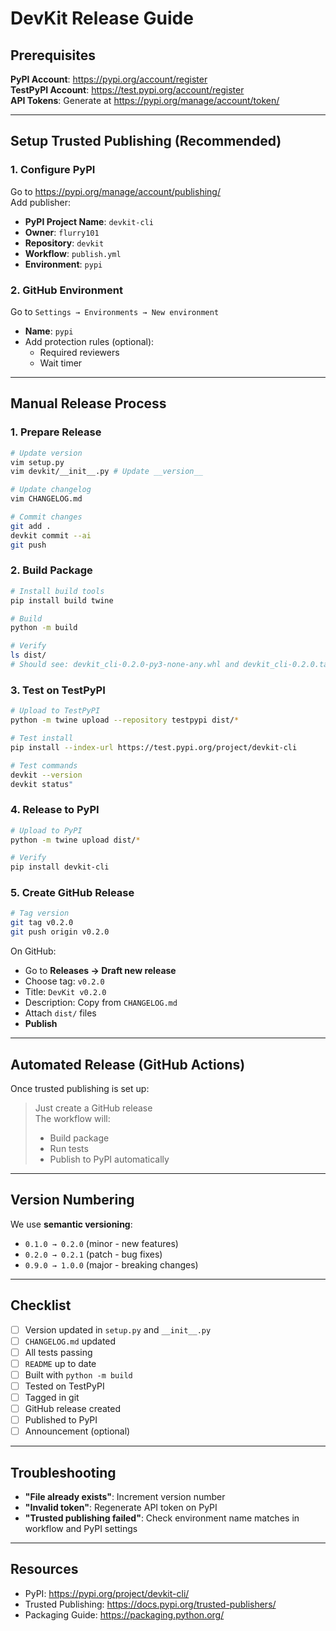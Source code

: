 # DevKit Release Guide

## Prerequisites

**PyPI Account**: https://pypi.org/account/register  
**TestPyPI Account**: https://test.pypi.org/account/register  
**API Tokens**: Generate at https://pypi.org/manage/account/token/

---

## Setup Trusted Publishing (Recommended)

### 1. Configure PyPI  
Go to https://pypi.org/manage/account/publishing/  
Add publisher:

- **PyPI Project Name**: `devkit-cli`  
- **Owner**: `flurry101`  
- **Repository**: `devkit`  
- **Workflow**: `publish.yml`  
- **Environment**: `pypi`

### 2. GitHub Environment  
Go to `Settings → Environments → New environment`  
- **Name**: `pypi`  
- Add protection rules (optional):  
  - Required reviewers  
  - Wait timer  

---

## Manual Release Process

### 1. Prepare Release

```bash
# Update version
vim setup.py           
vim devkit/__init__.py # Update __version__

# Update changelog
vim CHANGELOG.md

# Commit changes
git add .
devkit commit --ai
git push
```

### 2. Build Package

```bash
# Install build tools
pip install build twine

# Build
python -m build

# Verify
ls dist/
# Should see: devkit_cli-0.2.0-py3-none-any.whl and devkit_cli-0.2.0.tar.gz
```

### 3. Test on TestPyPI

```bash
# Upload to TestPyPI
python -m twine upload --repository testpypi dist/*

# Test install
pip install --index-url https://test.pypi.org/project/devkit-cli

# Test commands
devkit --version
devkit status" 
```

### 4. Release to PyPI

```bash
# Upload to PyPI
python -m twine upload dist/*

# Verify
pip install devkit-cli
```

### 5. Create GitHub Release

```bash
# Tag version
git tag v0.2.0
git push origin v0.2.0
```

On GitHub:  
- Go to **Releases → Draft new release**  
- Choose tag: `v0.2.0`  
- Title: `DevKit v0.2.0`  
- Description: Copy from `CHANGELOG.md`  
- Attach `dist/` files  
- **Publish**

---

## Automated Release (GitHub Actions)

Once trusted publishing is set up:

> Just create a GitHub release  
> The workflow will:  
> - Build package  
> - Run tests  
> - Publish to PyPI automatically  

---

## Version Numbering

We use **semantic versioning**:

- `0.1.0 → 0.2.0` (minor - new features)  
- `0.2.0 → 0.2.1` (patch - bug fixes)  
- `0.9.0 → 1.0.0` (major - breaking changes)  

---

## Checklist

- [ ] Version updated in `setup.py` and `__init__.py`  
- [ ] `CHANGELOG.md` updated  
- [ ] All tests passing  
- [ ] `README` up to date  
- [ ] Built with `python -m build`  
- [ ] Tested on TestPyPI  
- [ ] Tagged in git  
- [ ] GitHub release created  
- [ ] Published to PyPI  
- [ ] Announcement (optional)  

---

## Troubleshooting

- **"File already exists"**: Increment version number  
- **"Invalid token"**: Regenerate API token on PyPI  
- **"Trusted publishing failed"**: Check environment name matches in workflow and PyPI settings  

---

## Resources

- PyPI: https://pypi.org/project/devkit-cli/  
- Trusted Publishing: https://docs.pypi.org/trusted-publishers/  
- Packaging Guide: https://packaging.python.org/
